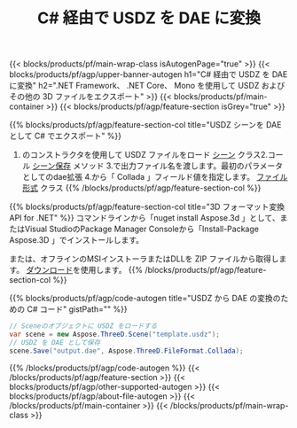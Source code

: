 ﻿---
title: C# 経由で USDZ を DAE に変換 
description: .NET API を使用して USDZ およびその他の 3D ファイルを変換します
url: /ja/net/conversion/usdz-to-dae/
family: 3d
platformtag: net
feature: conversion
informat: USDZ
outformat: DAE
otherformats: DRC HTML DAE ASE STL PLY 3MF OBJ 
---
{{< blocks/products/pf/main-wrap-class isAutogenPage="true" >}}
{{< blocks/products/pf/agp/upper-banner-autogen h1="C# 経由で USDZ を DAE に変換" h2=".NET Framework、 .NET Core、 Mono を使用して USDZ およびその他の 3D ファイルをエクスポート" >}}
{{< blocks/products/pf/main-container >}}
{{< blocks/products/pf/agp/feature-section isGrey="true" >}}

{{% blocks/products/pf/agp/feature-section-col title="USDZ シーンを DAE として C# でエクスポート" %}}
1. のコンストラクタを使用して USDZ ファイルをロード [シーン](https://apireference.aspose.com/3d/net/aspose.threed/scene) クラス2.コール [シーン保存](https://apireference.aspose.com/3d/net/aspose.threed/scene/methods/save/index) メソッド
3.で出力ファイル名を渡します。最初のパラメータとしてのdae拡張
4.から「 Collada 」フィールド値を指定します。 [ファイル形式](https://apireference.aspose.com/3d/net/aspose.threed/fileformat/fields/index) クラス
{{% /blocks/products/pf/agp/feature-section-col %}}

{{% blocks/products/pf/agp/feature-section-col title="3D フォーマット変換 API for .NET" %}}
コマンドラインから「nuget install Aspose.3d 」として、またはVisual StudioのPackage Manager Consoleから「Install-Package Aspose.3D 」でインストールします。

または、オフラインのMSIインストーラまたはDLLを ZIP ファイルから取得します。 [ダウンロード](https://downloads.aspose.com/3d/net)を使用します。
{{% /blocks/products/pf/agp/feature-section-col %}}

{{% blocks/products/pf/agp/code-autogen title="USDZ から DAE の変換のための C# コード" gistPath="" %}}
```cs
// Sceneのオブジェクトに USDZ をロードする 
var scene = new Aspose.ThreeD.Scene("template.usdz");
// USDZ を DAE として保存 
scene.Save("output.dae", Aspose.ThreeD.FileFormat.Collada);

```
{{% /blocks/products/pf/agp/code-autogen %}}
{{< /blocks/products/pf/agp/feature-section >}}
{{< blocks/products/pf/agp/other-supported-autogen >}}
{{< blocks/products/pf/agp/about-file-autogen >}}
{{< /blocks/products/pf/main-container >}}
{{< /blocks/products/pf/main-wrap-class >}}